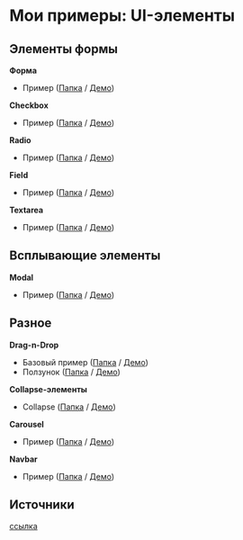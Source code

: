 # Мои примеры: UI-элементы

## Элементы формы
**Форма**
- Пример ([Папка](form) / [Демо](https://hisbvdis.github.io/elements/form/index.html))

**Сheckbox**
- Пример ([Папка](checkbox) / [Демо](https://hisbvdis.github.io/elements/checkbox/index.html))

**Radio**
- Пример ([Папка](radio) / [Демо](https://hisbvdis.github.io/elements/radio/index.html))

**Field**
- Пример ([Папка](field) / [Демо](https://hisbvdis.github.io/elements/field/index.html))

**Textarea**
- Пример ([Папка](textarea) / [Демо](https://hisbvdis.github.io/elements/textarea/index.html))


## Всплывающие элементы
**Modal**
- Пример ([Папка](modal) / [Демо](https://hisbvdis.github.io/elements/modal/index.html))


## Разное
**Drag-n-Drop**
- Базовый пример ([Папка](drag-n-drop/1base) / [Демо](https://hisbvdis.github.io/elements/drag-n-drop/1base/index.html))
- Ползунок ([Папка](drag-n-drop/2range-custom) / [Демо](https://hisbvdis.github.io/elements/drag-n-drop/2range-custom/index.html))

**Collapse-элементы**
- Collapse ([Папка](collapse/1collapse) / [Демо](https://hisbvdis.github.io/elements/collapse/1collapse/index.html))

**Carousel**
- Пример ([Папка](carousel/) / [Демо](https://hisbvdis.github.io/elements/carousel/src/index.html))

**Navbar**
- Пример ([Папка](nav/static-under-logo) / [Демо](https://hisbvdis.github.io/elements/nav/static-under-logo/src/index.html))


## Источники
[ссылка](rouces.md)